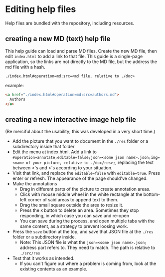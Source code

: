 # Editing help files
Help files are bundled with the repository, including resources.

## creating a new MD (text) help file
This help guide can load and parse MD files. Create the new MD file, then edit `index.html` to add a link to that file.
This guide is a single-page application, so the links are not directly to the MD file, but the address the md file with a hash.

`./index.html#operation=md;src=<md file, relative to ./doc>`

example:
```html
<a href="./index.html#operation=md;src=authors.md">
  Authors
</a>
```
## creating a new interactive image help file

(Be merciful about the usability; this was developed in a very short time.)

* Add the picture that you want to document in the `./res` folder or a subdirectory inside that folder
* Edit the menu at index.html. Add a link to `#operation=annotate;editable=false;json=<some json name>.json;img=<name of your picture, relative to ./doc/res>;`, replacing the text between <'s and >'s according to your situation.
* Visit that link, and replace the `editable=false` with `editable=true`. Press enter or refresh. The appearance of the page should've changed.
* Make the annotations
  * Drag in different parts of the picture to create annotation areas.
  * Click with mouse middle wheel in the white rectangle at the bottom-left corner of said areas to append text to them.
  * Drag the small square outside the area to resize it.
  * Press the `X` button to delete an area. Sometimes they stop responding, in which case you can save and re-open
  * You can save during the process, and open multiple tabs with the same content, as a strategy to prevent loosing work.
* Press the `save` button at the top, and save that JSON file at the `./res` folder or a subdirectory inside.
  * Note: This JSON file is what the `json=<some json name>.json;` address part refers to. They need to match. The path is relative to `./src/res`
* Test that it works as intended.
  * If you can't figure out where a problem is coming from, look at the existing contents as an example.

